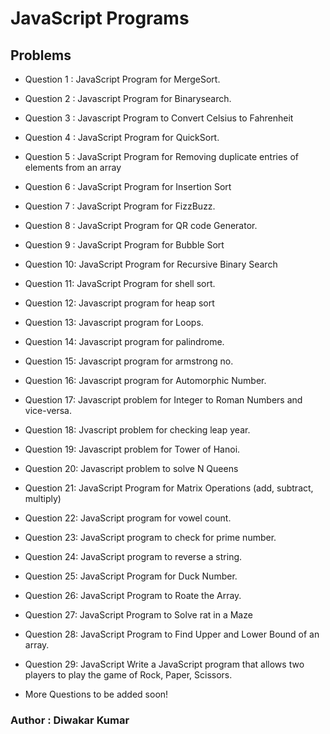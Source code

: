 # JavaScript Programs

## Problems

- Question 1 : JavaScript Program for MergeSort.
- Question 2 : Javascript Program for Binarysearch.
- Question 3 : Javascript Program to Convert Celsius to Fahrenheit
- Question 4 : JavaScript Program for QuickSort.
- Question 5 : JavaScript Program for Removing duplicate entries of elements from an array
- Question 6 : JavaScript Program for Insertion Sort
- Question 7 : JavaScript Program for FizzBuzz.
- Question 8 : JavaScript Program for QR code Generator.
- Question 9 : JavaScript Program for Bubble Sort
- Question 10: JavaScript Program for Recursive Binary Search
- Question 11: JavaScript Program for shell sort.
- Question 12: Javascript program for heap sort
- Question 13: Javascript program for Loops.
- Question 14: Javascript program for palindrome.
- Question 15: Javascript program for armstrong no.
- Question 16: Javascript program for Automorphic Number.
- Question 17: Javascript problem for Integer to Roman Numbers and vice-versa.
- Question 18: Jvascript problem for checking leap year.
- Question 19: Javascript problem for Tower of Hanoi.
- Question 20: Javascript problem to solve N Queens
- Question 21: JavaScript Program for Matrix Operations (add, subtract, multiply)
- Question 22: JavaScript program for vowel count.
- Question 23: JavaScript program to check for prime number.
- Question 24: JavaScript program to reverse a string.
- Question 25: JavaScript Program for Duck Number.
- Question 26: JavaScript Program to Roate the Array.
- Question 27: JavaScript Program to Solve rat in a Maze
- Question 28: JavaScript Program to Find Upper and Lower Bound of an array.
- Question 29: JavaScript Write a JavaScript program that allows two players to play the game of Rock, Paper, Scissors.


- More Questions to be added soon!

### Author : Diwakar Kumar
